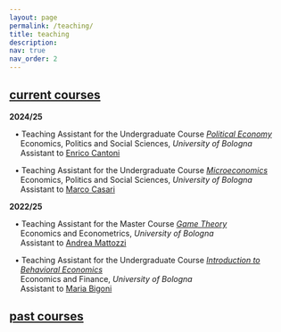 ```yaml
---
layout: page
permalink: /teaching/
title: teaching
description:
nav: true
nav_order: 2
---
```


<!-- Current Course -->
<div class="projects">
  <a id="current-courses" href="javascript:void(0);" onclick="toggleVisibility('current-courses-content')">
    <h2 class="category"> current courses </h2>
  </a>
</div>

<!-- Show current courses by default -->
<div id="current-courses-content" style="display: block;">
  <p><b>2024/25</b></p>
    
  <p style="padding-left: 20px;"> <span style="margin-left: -10px; color: var(--global-theme-color);">•</span> <span style="color: var(--global-theme-color);">Teaching Assistant</span> for the Undergraduate Course <a href='https://www.unibo.it/it/studiare/dottorati-master-specializzazioni-e-altra-formazione/insegnamenti/insegnamento/2024/468855'><i>Political Economy</i></a> <br> Economics, Politics and Social Sciences, <i> University of Bologna </i> <br> Assistant to <a href='https://www.unibo.it/sitoweb/enrico.cantoni'>Enrico Cantoni</a> </p>
  
  <p style="padding-left: 20px;"> <span style="margin-left: -10px; color: var(--global-theme-color);">•</span> <span style="color: var(--global-theme-color);">Teaching Assistant</span> for the Undergraduate Course <a href='https://www.unibo.it/it/studiare/dottorati-master-specializzazioni-e-altra-formazione/insegnamenti/insegnamento/2024/502710'><i>Microeconomics</i></a> <br> Economics, Politics and Social Sciences, <i> University of Bologna </i> <br> Assistant to <a href='https://www.unibo.it/sitoweb/marco.casari'>Marco Casari</a> </p>
  
  <p><b>2022/25</b></p>
  
  <p style="padding-left: 20px;"> <span style="margin-left: -10px; color: var(--global-theme-color);">•</span> <span style="color: var(--global-theme-color);">Teaching Assistant</span> for the Master Course <a href='https://www.unibo.it/it/studiare/dottorati-master-specializzazioni-e-altra-formazione/insegnamenti/insegnamento/2024/491971'><i>Game Theory</i></a> <br> Economics and Econometrics, <i> University of Bologna </i> <br> Assistant to <a href='https://www.unibo.it/sitoweb/andrea.mattozzi'>Andrea Mattozzi</a> </p>
  
  <p style="padding-left: 20px;"> <span style="margin-left: -10px; color: var(--global-theme-color);">•</span> <span style="color: var(--global-theme-color);">Teaching Assistant</span> for the Undergraduate Course <a href='https://www.unibo.it/it/studiare/dottorati-master-specializzazioni-e-altra-formazione/insegnamenti/insegnamento/2024/467276'><i>Introduction to Behavioral Economics</i></a> <br> Economics and Finance, <i> University of Bologna </i> <br> Assistant to <a href='https://www.unibo.it/sitoweb/maria.bigoni'>Maria Bigoni</a> </p>

</div>
<!-- end -->

<!-- Past Courses -->
<div class="projects">
  <a id="past-courses" href="javascript:void(0);" onclick="toggleVisibility('past-courses-content')">
    <h2 class="category"> past courses </h2>
  </a>
</div>

<!-- Hide past courses by default -->
<div id="past-courses-content" style="display: none;">
  
  <!-- 2022/24 -->
  <p><b>2022/24</b></p>
  
  <p style="padding-left: 20px;"> <span style="margin-left: -10px; color: var(--global-theme-color);">•</span> <span style="color: var(--global-theme-color);">Teaching Assistant</span> for the Undergraduate Course <a href='https://www.unibo.it/it/studiare/dottorati-master-specializzazioni-e-altra-formazione/insegnamenti/insegnamento/2023/422038'><i>Globalization: Trade, Migrations and Multinationals</i></a> <br> Economics and Finance, <i> University of Bologna </i> <br> Assistant to <a href='https://www.unibo.it/sitoweb/giovanni.prarolo'>Giovanni Prarolo</a> and <a href='https://www.unibo.it/sitoweb/rohit.ticku'>Rohit Ticku</a> </p>
  <!-- end -->
  
  <!-- 2021/22 -->
  <p><b>2021/22</b></p>
  
  <p style="padding-left: 20px;"> <span style="margin-left: -10px; color: var(--global-theme-color);">•</span> <span style="color: var(--global-theme-color);">Teaching Assistant</span> for the Master Course <a href='https://www.unibo.it/it/studiare/dottorati-master-specializzazioni-e-altra-formazione/insegnamenti/insegnamento/2021/413556'><i>Competion Economics and Policy</i></a> <br> Economics and Management, <i> Forlì Campus, University of Bologna </i> <br> Assistant to <a href='https://www.unibo.it/sitoweb/francesca.barigozzi'>Francesca Barigozzi</a> </p>
  
  <p style="padding-left: 20px;"> <span style="margin-left: -10px; color: var(--global-theme-color);">•</span> <span style="color: var(--global-theme-color);">Teaching Assistant</span> for the Undergraduate Course <a href='https://www.unibo.it/it/studiare/dottorati-master-specializzazioni-e-altra-formazione/insegnamenti/insegnamento/2021/413375'><i>Microeconomics</i></a> <br> Economics and Business, <i> Forlì Campus, University of Bologna </i> <br> Assistant to <a href='https://www.unibo.it/sitoweb/francesca.barigozzi'>Francesca Barigozzi</a> </p>
  
  <p style="padding-left: 20px;"> <span style="margin-left: -10px; color: var(--global-theme-color);">•</span> <span style="color: var(--global-theme-color);">Teaching Assistant</span> for the Master Course <a href='https://www.unibo.it/it/studiare/dottorati-master-specializzazioni-e-altra-formazione/insegnamenti/insegnamento/2021/413555'><i>Game Theory</i></a> <br> Economics and Management, <i> Forlì Campus, University of Bologna </i> <br> Assistant to <a href='https://www.unibo.it/sitoweb/natalia.montinari2'>Natalia Montinari</a> </p>
  <!-- end -->

  <!-- 2019/20 -->
  <p><b>2019/20</b></p>
  
  <p style="padding-left: 20px;"> <span style="margin-left: -10px; color: var(--global-theme-color);">•</span> <span style="color: var(--global-theme-color);">Teaching Assistant</span> for the Master Course <a href='https://www.business-management.unito.it/do/storicocorsi.pl/Show?_id=qeeh_1920'><i>Public Management and Public Economics</i></a> <br> SAA School of Management, <i> University of Turin </i> <br> Assistant to <a href='https://www.management.unito.it/do/docenti.pl/Alias?francesco.figari#tab-profilo'>Francesco Figari</a> </p>
  
  <p style="padding-left: 20px;"> <span style="margin-left: -10px; color: var(--global-theme-color);">•</span> <span style="color: var(--global-theme-color);">Teaching Assistant</span> for the Undergraduate Course <a href='https://www.business-management.unito.it/do/storicocorsi.pl/Show?_id=wwm1_1920'><i>Microeconomics</i></a> <br> SAA School of Management, <i> University of Turin </i> <br> Assistant to <a href='https://www.esomas.unito.it/do/docenti.pl/Alias?nadia.campaniello#tab-profilo'>Nadia Campaniello</a> </p>
  <!-- end -->
  
</div>
<!-- end -->

<!-- Inline script -->
<script>
  function toggleVisibility(id) {
    var content = document.getElementById(id);
    if (content.style.display === "none") {
      content.style.display = "block";
    } else {
      content.style.display = "none";
    }
  }
</script>
